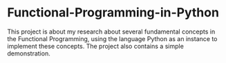 # Functional-Programming-in-Python
This project is about my research about several fundamental concepts in the Functional Programming, using the language Python as an instance to implement these concepts. The project also contains  a simple demonstration.
